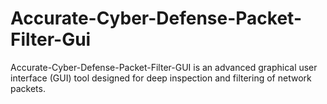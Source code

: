 # Accurate-Cyber-Defense-Packet-Filter-Gui
Accurate-Cyber-Defense-Packet-Filter-GUI is an advanced graphical user interface (GUI) tool designed for deep inspection and filtering of network packets. 
